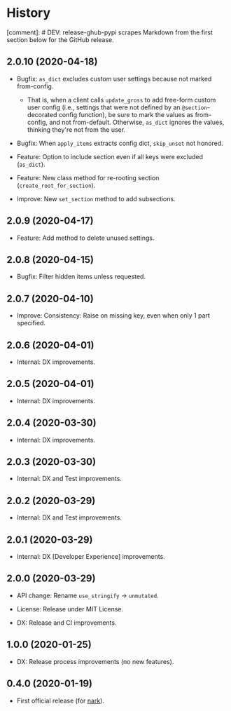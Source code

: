 # History

[comment]: # DEV: release-ghub-pypi scrapes Markdown from the first section below for the GitHub release.

## 2.0.10 (2020-04-18)

- Bugfix: `as_dict` excludes custom user settings because not marked from-config.

  - That is, when a client calls `update_gross` to add free-form custom user
    config (i.e., settings that were not defined by an `@section`-decorated
    config function), be sure to mark the values as from-config, and not
    from-default. Otherwise, `as_dict` ignores the values, thinking they're
    not from the user.

- Bugfix: When `apply_items` extracts config dict, `skip_unset` not honored.

- Feature: Option to include section even if all keys were excluded (`as_dict`).

- Feature: New class method for re-rooting section (`create_root_for_section`).

- Improve: New `set_section` method to add subsections.

## 2.0.9 (2020-04-17)

- Feature: Add method to delete unused settings.

## 2.0.8 (2020-04-15)

- Bugfix: Filter hidden items unless requested.

## 2.0.7 (2020-04-10)

- Improve: Consistency: Raise on missing key, even when only 1 part specified.

## 2.0.6 (2020-04-01)

- Internal: DX improvements.

## 2.0.5 (2020-04-01)

- Internal: DX improvements.

## 2.0.4 (2020-03-30)

- Internal: DX improvements.

## 2.0.3 (2020-03-30)

- Internal: DX and Test improvements.

## 2.0.2 (2020-03-29)

- Internal: DX and Test improvements.

## 2.0.1 (2020-03-29)

- Internal: DX [Developer Experience] improvements.

## 2.0.0 (2020-03-29)

- API change: Rename `use_stringify` → `unmutated`.

- License: Release under MIT License.

- DX: Release and CI improvements.

## 1.0.0 (2020-01-25)

- DX: Release process improvements (no new features).

## 0.4.0 (2020-01-19)

- First official release (for [nark](https://github.com/hotoffthehamster/nark)).

